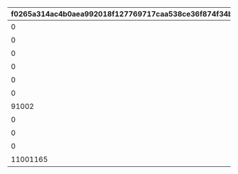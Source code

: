 |f0265a314ac4b0aea992018f127769717caa538ce36f874f34b5c53577e6c4bf|cdbe0cf0916768f4d0fe91503132b191d31aedc424ecf5b7d4681337e26c9ad4|b7659f45cd1b42d9793e65825214a3c4f59372471802ca235dc4fe7e4d635d17|bd3bf8fde7b797e183bfe253803467fb49da0bdbf86271efc0fae72cb59361be|7695058dba8d556bc2c1365ef62b18bfac39385d00ea9052adf56044b118d91d|0beb312b377f898a9ca6434164b269addb98060d96dfe628d2e560bf76958c2a|fb53d732141b0e92ae678edbc0762af41e60d42e52de1e48507b3d25b8f27b48|c5598c154a3bea927fac82ea1889e90f9814c2af51de0f5cf2cee983d3896afd|ffcb31d44a3cf1063c3599d2f8a86870fffe61a3b7a0bfca638620880c931741|9bf93e7828f16ed0d907fede970501c79fea0edd62e199304a754831615a1103|ff2b46f91f0e2de7c010d52a390a62519631e9bf901d9ad141f3dc2b1786055a|fb257bc18c06915fb947b2b8f66e056f583c697488f36d57d56608ae895c98e8|61daf009b241e4840e0dc1b51fefe5845b8d3d48c9fb9bb3ab89e9387259aef5|8f95b1016bb95a9695ce5693be31e4cc3031f0cad7a22b1179a63ecacb99f0b1|c9bb85b760545991f1e26773b948b626d7b18c7fdacb90da049d2778faff8bd4|509de97aa77e743e991f5cde715133dd11f8834b4d5c664061c9b0adb9ee19e0|
| --- | --- | --- | --- | --- | --- | --- | --- | --- | --- | --- | --- | --- | --- | --- | --- |
|0|94002|0|0|1|0|0|1|プリンを15種類食べよう|20000|0|0|0|12|0|15|
|0|94002|0|0|2|0|0|1|プリンを30種類食べよう|30000|0|0|0|12|0|30|
|0|91002|0|0|3|0|0|1|プリンを40種類食べよう|50|0|0|0|8|0|40|
|0|94002|0|0|4|0|0|1|プリンを50種類食べよう|50000|0|0|0|12|0|50|
|0|91002|0|0|5|0|0|1|プリンを55種類食べよう|50|0|0|0|8|0|55|
|0|94002|0|0|6|0|0|1|プリンを60種類食べよう|100000|0|0|0|12|0|60|
|91002|11001164|100|0|7|0|0|1|プリンを全66種類食べよう|1|0|0|0|15|8|66|
|0|94002|0|0|8|0|0|2|プリンノートを25％コンプリートしよう|50000|0|0|0|12|0|25|
|0|91002|0|0|9|0|0|2|プリンノートを50％コンプリートしよう|50|0|0|0|8|0|50|
|0|94002|0|0|10|0|0|2|プリンノートを75％コンプリートしよう|100000|0|0|0|12|0|75|
|11001165|9000100|1|91002|11|0|0|2|プリンノートを100％コンプリートしよう|1|100|8|0|16|15|100|